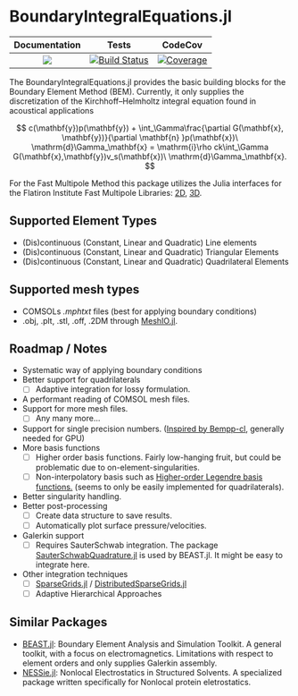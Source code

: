 # BoundaryIntegralEquations.jl

| **Documentation**   |  **Tests**     | **CodeCov**  |
|:--------:|:---------------:|:-------:|
|[![](https://img.shields.io/badge/docs-online-blue.svg)](https://mipals.github.io/BoundaryIntegralEquations.jl/)| [![Build Status](https://github.com/mipals/BoundaryIntegralEquations.jl/actions/workflows/CI.yml/badge.svg?branch=main)](https://github.com/mipals/BoundaryIntegralEquations.jl/actions/workflows/CI.yml?query=branch%3Amain) | [![Coverage](https://codecov.io/gh/mipals/BoundaryIntegralEquations.jl/branch/main/graph/badge.svg)](https://codecov.io/gh/mipals/BoundaryIntegralEquations.jl)|


The BoundaryIntegralEquations.jl provides the basic building blocks for the Boundary Element Method (BEM). Currently, it only supplies the discretization of the Kirchhoff–Helmholtz integral equation found in acoustical applications

$$
c(\mathbf{y})p(\mathbf{y}) + \int_\Gamma\frac{\partial G(\mathbf{x}, \mathbf{y})}{\partial \mathbf{n} }p(\mathbf{x})\ \mathrm{d}\Gamma_\mathbf{x} = \mathrm{i}\rho ck\int_\Gamma G(\mathbf{x},\mathbf{y})v_s(\mathbf{x})\ \mathrm{d}\Gamma_\mathbf{x}.
$$

For the Fast Multipole Method this package utilizes the Julia interfaces for the Flatiron Institute Fast Multipole Libraries: [2D](https://github.com/mipals/FMM2D.jl), [3D](https://github.com/flatironinstitute/FMM3D/tree/master/julia).

## Supported Element Types
* (Dis)continuous (Constant, Linear and Quadratic) Line elements
* (Dis)continuous (Constant, Linear and Quadratic) Triangular Elements
* (Dis)continuous (Constant, Linear and Quadratic) Quadrilateral Elements

## Supported mesh types
* COMSOLs *.mphtxt* files (best for applying boundary conditions)
* .obj, .plt, .stl, .off, .2DM through [MeshIO.jl](https://github.com/JuliaIO/MeshIO.jl).

## Roadmap / Notes
* Systematic way of applying boundary conditions
* Better support for quadrilaterals
    - [ ] Adaptive integration for lossy formulation.
* A performant reading of COMSOL mesh files.
* Support for more mesh files. 
    - [ ] Any many more...
* Support for single precision numbers. ([Inspired by Bempp-cl](https://www.mscroggs.co.uk/papers/2021-cise.pdf), generally needed for GPU)
* More basis functions
    - [ ] Higher order basis functions. Fairly low-hanging fruit, but could be problematic due to on-element-singularities.
    - [ ] Non-interpolatory basis such as [Higher-order Legendre basis functions.](https://ieeexplore.ieee.org/document/1353496) (seems to only be easily implemented for quadrilaterals).
* Better singularity handling.
* Better post-processing 
    - [ ] Create data structure to save results.
    - [ ] Automatically plot surface pressure/velocities.
* Galerkin support
    - [ ] Requires SauterSchwab integration. The package [SauterSchwabQuadrature.jl](https://github.com/ga96tik/SauterSchwabQuadrature.jl) is used by BEAST.jl. It might be easy to integrate here.
* Other integration techniques
    - [ ] [SparseGrids.jl](https://github.com/robertdj/SparseGrids.jl) / [DistributedSparseGrids.jl](https://github.com/baxmittens/DistributedSparseGrids.jl)
    - [ ] Adaptive Hierarchical Approaches

## Similar Packages
* [BEAST.jl](https://github.com/krcools/BEAST.jl): Boundary Element Analysis and Simulation Toolkit. A general toolkit, with a focus on electromagnetics. Limitations with respect to element orders and only supplies Galerkin assembly. 
* [NESSie.jl](https://github.com/tkemmer/NESSie.jl): Nonlocal Electrostatics in Structured Solvents. A specialized package written specifically for Nonlocal protein eletrostatics. 
